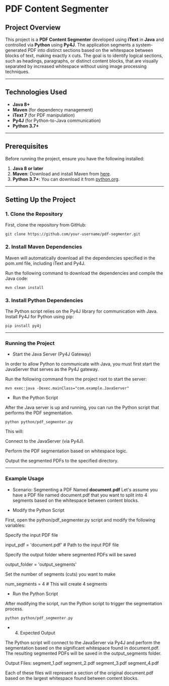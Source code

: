 # PDF Content Segmenter

## Project Overview

This project is a **PDF Content Segmenter** developed using **iText** in **Java** and controlled via **Python** using **Py4J**. The application segments a system-generated PDF into distinct sections based on the whitespace between blocks of text, making exactly `X` cuts. The goal is to identify logical sections, such as headings, paragraphs, or distinct content blocks, that are visually separated by increased whitespace without using image processing techniques.

---

## Technologies Used

- **Java 8+**
- **Maven** (for dependency management)
- **iText 7** (for PDF manipulation)
- **Py4J** (for Python-to-Java communication)
- **Python 3.7+**

---

## Prerequisites

Before running the project, ensure you have the following installed:

1. **Java 8 or later**
2. **Maven**: Download and install Maven from [here](https://maven.apache.org/install.html).
3. **Python 3.7+**: You can download it from [python.org](https://www.python.org/downloads/).

---

## Setting Up the Project

### 1. Clone the Repository

First, clone the repository from GitHub:

`git clone https://github.com/your-username/pdf-segmenter.git`

### 2. Install Maven Dependencies
Maven will automatically download all the dependencies specified in the pom.xml file, including iText and Py4J.

Run the following command to download the dependencies and compile the Java code:

`mvn clean install`

### 3. Install Python Dependencies

The Python script relies on the Py4J library for communication with Java. Install Py4J for Python using pip:

`pip install py4j`

---

### Running the Project

- Start the Java Server (Py4J Gateway)

In order to allow Python to communicate with Java, you must first start the JavaServer that serves as the Py4J gateway.

Run the following command from the project root to start the server:


`mvn exec:java -Dexec.mainClass="com.example.JavaServer"`


- Run the Python Script

After the Java server is up and running, you can run the Python script that performs the PDF segmentation.

`python python/pdf_segmenter.py`


This will:

Connect to the JavaServer (via Py4J).

Perform the PDF segmentation based on whitespace logic.

Output the segmented PDFs to the specified directory.

---

### Example Usage

- Scenario: Segmenting a PDF Named **document.pdf**
Let's assume you have a PDF file named document.pdf that you want to split into 4 segments based on the whitespace between content blocks.

- Modify the Python Script

First, open the python/pdf_segmenter.py script and modify the following variables:

Specify the input PDF file

input_pdf = 'document.pdf'  # Path to the input PDF file

Specify the output folder where segmented PDFs will be saved

output_folder = 'output_segments'

Set the number of segments (cuts) you want to make

num_segments = 4  # This will create 4 segments

- Run the Python Script

After modifying the script, run the Python script to trigger the segmentation process.

`python python/pdf_segmenter.py`

- 4. Expected Output

The Python script will connect to the JavaServer via Py4J and perform the segmentation based on the significant whitespace found in document.pdf. The resulting segmented PDFs will be saved in the output_segments folder.

Output Files:
segment_1.pdf
segment_2.pdf
segment_3.pdf
segment_4.pdf

Each of these files will represent a section of the original document.pdf based on the largest whitespace found between content blocks.